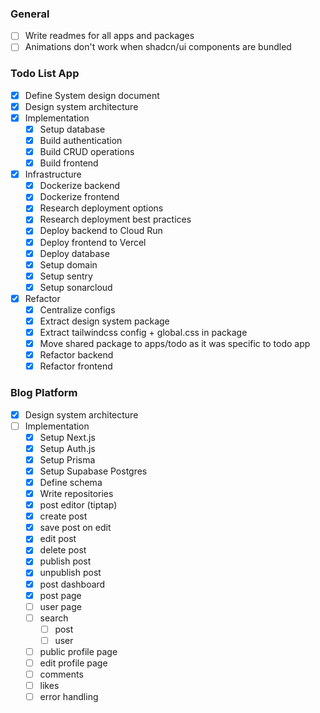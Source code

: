### General

- [ ] Write readmes for all apps and packages
- [ ] Animations don't work when shadcn/ui components are bundled

### Todo List App

- [x] Define System design document
- [x] Design system architecture
- [x] Implementation
  - [x] Setup database
  - [x] Build authentication
  - [x] Build CRUD operations
  - [x] Build frontend
- [x] Infrastructure
  - [x] Dockerize backend
  - [x] Dockerize frontend
  - [x] Research deployment options
  - [x] Research deployment best practices
  - [x] Deploy backend to Cloud Run
  - [x] Deploy frontend to Vercel
  - [x] Deploy database
  - [x] Setup domain
  - [x] Setup sentry
  - [x] Setup sonarcloud
- [x] Refactor
  - [x] Centralize configs
  - [x] Extract design system package
  - [x] Extract tailwindcss config + global.css in package
  - [x] Move shared package to apps/todo as it was specific to todo app
  - [x] Refactor backend
  - [x] Refactor frontend

### Blog Platform

- [x] Design system architecture
- [ ] Implementation
  - [x] Setup Next.js
  - [x] Setup Auth.js
  - [x] Setup Prisma
  - [x] Setup Supabase Postgres
  - [x] Define schema
  - [x] Write repositories
  - [x] post editor (tiptap)
  - [x] create post
  - [x] save post on edit
  - [x] edit post
  - [x] delete post
  - [x] publish post
  - [x] unpublish post
  - [x] post dashboard
  - [x] post page
  - [ ] user page
  - [ ] search
    - [ ] post
    - [ ] user
  - [ ] public profile page
  - [ ] edit profile page
  - [ ] comments
  - [ ] likes
  - [ ] error handling
